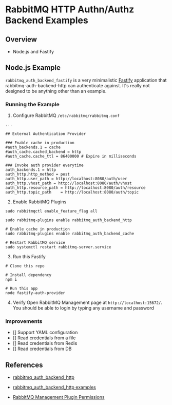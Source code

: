 # RabbitMQ HTTP Authn/Authz Backend Examples

## Overview

* Node.js and Fastify

## Node.js Example

`rabbitmq_auth_backend_fastify` is a very minimalistic [Fastify](https://fastify.dev/) application that rabbitmq-auth-backend-http can authenticate against. It's really not designed to be anything other than an example.

### Running the Example

1. Configure RabbitMQ `/etc/rabbitmq/rabbitmq.conf`

```text
...

## External Authentication Provider

### Enable cache in production
#auth_backends.1 = cache
#auth_cache.cached_backend = http
#auth_cache.cache_ttl = 86400000 # Expire in milliseconds

### Invoke auth provider everytime
auth_backends.1 = http
auth_http.http_method = post
auth_http.user_path = http://localhost:8080/auth/user
auth_http.vhost_path = http://localhost:8080/auth/vhost
auth_http.resource_path = http://localhost:8080/auth/resource
auth_http.topic_path    = http://localhost:8080/auth/topic

```

2. Enable RabbitMQ Plugins

```shell
sudo rabbitmqctl enable_feature_flag all

sudo rabbitmq-plugins enable rabbitmq_auth_backend_http

# Enable cache in production
sudo rabbitmq-plugins enable rabbitmq_auth_backend_cache

# Restart RabbitMQ service
sudo systemctl restart rabbitmq-server.service

```

3. Run this Fastify

```shell
# Clone this repo

# Install dependency
npm i

# Run this app
node fastify-auth-provider

```

4. Verify
Open RabbitMQ Management page at `http://localhost:15672/`.
You should be able to login by typing any username and password

### Improvements

* [] Support YAML configuration
* [] Read credentials from a file
* [] Read credentials from Redis
* [] Read credentials from DB

## References

* [rabbitmq_auth_backend_http](https://github.com/rabbitmq/rabbitmq-server/tree/main/deps/rabbitmq_auth_backend_http)

* [rabbitmq_auth_backend_http examples](https://github.com/rabbitmq/rabbitmq-server/tree/main/deps/rabbitmq_auth_backend_http/examples)

* [RabbitMQ Management Plugin Permissions](https://www.rabbitmq.com/docs/management#permissions)
